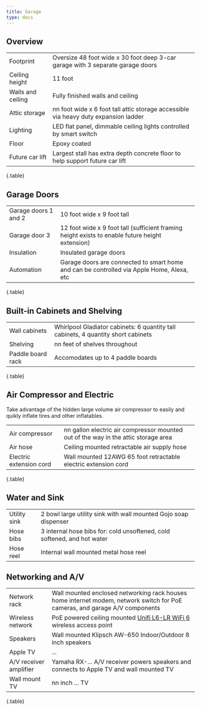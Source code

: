 ```yaml
---
title: Garage
type: docs
---
```


## Overview

| | |
|-|-|
|Footprint|Oversize 48 foot wide x 30 foot deep 3-car garage with 3 separate garage doors|
|Ceiling height|11 foot|
|Walls and ceiling|Fully finished walls and ceiling|
|Attic storage|nn foot wide x 6 foot tall attic storage accessible via heavy duty expansion ladder|
|Lighting|LED flat panel, dimmable ceiling lights controlled by smart switch|
|Floor|Epoxy coated|
|Future car lift|Largest stall has extra depth concrete floor to help support future car lift|
{.table}

## Garage Doors

| | |
|-|-|
|Garage doors 1 and 2|10 foot wide x 9 foot tall|
|Garage door 3|12 foot wide x 9 foot tall (sufficient framing height exists to enable future height extension)|
|Insulation|Insulated garage doors|
|Automation|Garage doors are connected to smart home and can be controlled via Apple Home, Alexa, etc|
{.table}

## Built-in Cabinets and Shelving

| | |
|-|-|
|Wall cabinets|Whirlpool Gladiator cabinets: 6 quantity tall cabinets, 4 quantity short cabinets|
|Shelving|nn feet of shelves throughout|
|Paddle board rack|Accomodates up to 4 paddle boards|
{.table}

## Air Compressor and Electric

Take advantage of the hidden large volume air compressor to easily and quikly inflate tires and other inflatables.

| | |
|-|-|
|Air compressor|nn gallon electric air compressor mounted out of the way in the attic storage area|
|Air hose|Ceiling mounted retractable air supply hose|
|Electric extension cord|Wall mounted 12AWG 65 foot retractable electric extension cord|
{.table}

## Water and Sink

| | |
|-|-|
|Utility sink|2 bowl large utility sink with wall mounted Gojo soap dispenser|
|Hose bibs|3 internal hose bibs for: cold unsoftened, cold softened, and hot water|
|Hose reel|Internal wall mounted metal hose reel|

## Networking and A/V

| | |
|-|-|
|Network rack|Wall mounted enclosed networking rack houses home internet modem, network switch for PoE cameras, and garage A/V components|
|Wireless network|PoE powered ceiling mounted [Unifi L6-LR WiFi 6](https://store.ui.com/us/en/pro/category/all-wifi/products/u6-lr) wireless access point|
|Speakers|Wall mounted Klipsch AW-650 Indoor/Outdoor 8 inch speakers|
|Apple TV|...|
|A/V receiver amplifier|Yamaha RX-... A/V receiver powers speakers and connects to Apple TV and wall mounted TV|
|Wall mount TV|nn inch ... TV|
{.table}
